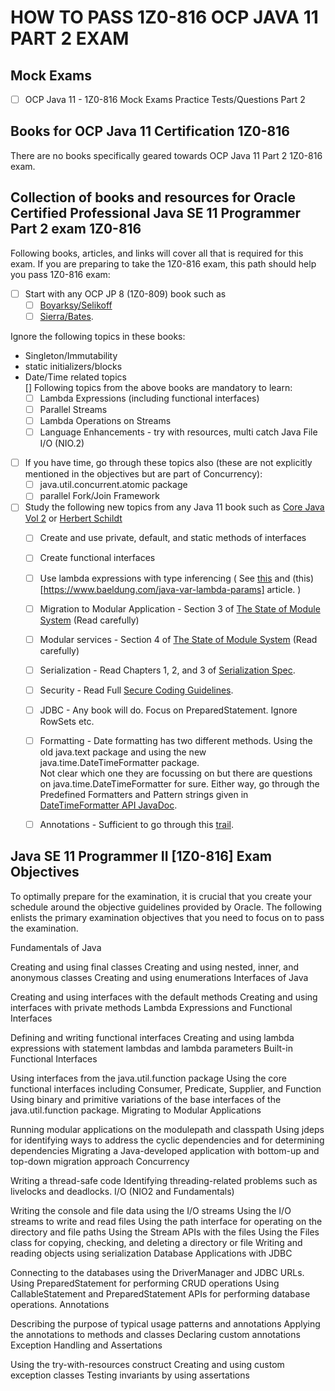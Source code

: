 # HOW TO PASS 1Z0-816 OCP JAVA 11 PART 2 EXAM

## Mock Exams
 - [ ] OCP Java 11 - 1Z0-816 Mock Exams Practice Tests/Questions Part 2
 
## Books for OCP Java 11 Certification 1Z0-816
There are no books specifically geared towards OCP Java 11 Part 2 1Z0-816 exam.
 
##  Collection of books and resources for Oracle Certified Professional Java SE 11 Programmer Part 2 exam 1Z0-816
Following books, articles, and links will cover all that is required for this exam. 
If you are preparing to take the 1Z0-816 exam, this path should help you pass 1Z0-816 exam:
- [ ] Start with any OCP JP 8 (1Z0-809) book such as 
  - [ ] [Boyarksy/Selikoff](https://www.amazon.com/gp/product/1119067901/ref=as_li_tl?ie=UTF8&tag=ewhome-20&camp=1789&creative=9325&linkCode=as2&creativeASIN=1119067901&linkId=394d2034df2322c936e73206cc997d2f) 
  - [ ]  [Sierra/Bates](https://www.amazon.com/gp/product/1119067901/ref=as_li_tl?ie=UTF8&tag=ewhome-20&camp=1789&creative=9325&linkCode=as2&creativeASIN=1119067901&linkId=d35ee432659d13ce49388919aab4ff7d).
  
Ignore the following topics in these books:
 * Singleton/Immutability
 * static initializers/blocks
 * Date/Time related topics<BR/>
 [] Following topics from the above books are mandatory to learn:
    - [ ] Lambda Expressions (including functional interfaces)
    - [ ] Parallel Streams
    - [ ] Lambda Operations on Streams
    - [ ] Language Enhancements - try with resources, multi catch
 Java File I/O (NIO.2)
- [ ] If you have time, go through these topics also (these are not explicitly mentioned in the objectives but are part of Concurrency):
  - [ ] java.util.concurrent.atomic package 
  - [ ] parallel Fork/Join Framework
- [ ] Study the following new topics from any Java 11 book such as [Core Java Vol 2](https://www.amazon.com/gp/product/0135166314/ref=as_li_tl?ie=UTF8&tag=ewhome-20&camp=1789&creative=9325&linkCode=as2&creativeASIN=0135166314&linkId=3a9e15ad39246637aa07466b16c67293) or [Herbert Schildt](https://www.amazon.com/gp/product/1260440230/ref=as_li_tl?ie=UTF8&tag=ewhome-20&camp=1789&creative=9325&linkCode=as2&creativeASIN=1260440230&linkId=36bafe62c000a21fd49de29474044dc5)
  - [ ] Create and use private, default, and static methods of interfaces
  - [ ] Create functional interfaces 
  - [ ] Use lambda expressions with type inferencing ( See [this](https://www.baeldung.com/java-10-local-variable-type-inference) and (this)[https://www.baeldung.com/java-var-lambda-params] article. )
  - [ ] Migration to Modular Application - Section 3 of [The State of Module System](http://openjdk.java.net/projects/jigsaw/spec/sotms/#compatibility--migration) (Read carefully)
  - [ ] Modular services - Section 4 of [The State of Module System](http://openjdk.java.net/projects/jigsaw/spec/sotms/#services) (Read carefully)
  - [ ] Serialization - Read Chapters 1, 2, and 3 of [Serialization Spec](https://docs.oracle.com/javase/8/docs/platform/serialization/spec/serialTOC.html).
  - [ ] Security - Read Full [Secure Coding Guidelines](https://www.oracle.com/technetwork/java/seccodeguide-139067.html).
  - [ ] JDBC - Any book will do. Focus on PreparedStatement. Ignore RowSets etc. 
  - [ ] Formatting - Date formatting has two different methods. 
  Using the old java.text package and using the new java.time.DateTimeFormatter package.  
  Not clear which one they are focussing on but there are questions on java.time.DateTimeFormatter for sure. 
  Either way, go through the Predefined Formatters and Pattern strings given in [DateTimeFormatter API JavaDoc](https://docs.oracle.com/en/java/javase/11/docs/api/java.base/java/time/format/DateTimeFormatter.html).
  - [ ] Annotations - Sufficient to go through this [trail](https://docs.oracle.com/javase/tutorial/java/annotations/).
  
  
## Java SE 11 Programmer II [1Z0-816] Exam Objectives
To optimally prepare for the examination, it is crucial that you create your schedule around the objective guidelines provided by Oracle. The following enlists the primary examination objectives that you need to focus on to pass the examination.

Fundamentals of Java

Creating and using final classes
Creating and using nested, inner, and anonymous classes
Creating and using enumerations
Interfaces of Java

Creating and using interfaces with the default methods
Creating and using interfaces with private methods
Lambda Expressions and Functional Interfaces

Defining and writing functional interfaces
Creating and using lambda expressions with statement lambdas and lambda parameters
Built-in Functional Interfaces

Using interfaces from the java.util.function package
Using the core functional interfaces including Consumer, Predicate, Supplier, and Function
Using binary and primitive variations of the base interfaces of the java.util.function package.
Migrating to Modular Applications

Running modular applications on the modulepath and classpath
Using jdeps for identifying ways to address the cyclic dependencies and for determining dependencies
Migrating a Java-developed application with bottom-up and top-down migration approach
Concurrency

Writing a thread-safe code
Identifying threading-related problems such as livelocks and deadlocks.
I/O (NIO2 and Fundamentals)

Writing the console and file data using the I/O streams
Using the I/O streams to write and read files
Using the path interface for operating on the directory and file paths
Using the Stream APIs with the files
Using the Files class for copying, checking, and deleting a directory or file
Writing and reading objects using serialization
Database Applications with JDBC

Connecting to the databases using the DriverManager and JDBC URLs.
Using PreparedStatement for performing CRUD operations
Using CallableStatement and PreparedStatement APIs for performing database operations.
Annotations

Describing the purpose of typical usage patterns and annotations
Applying the annotations to methods and classes
Declaring custom annotations
Exception Handling and Assertations

Using the try-with-resources construct
Creating and using custom exception classes
Testing invariants by using assertations  